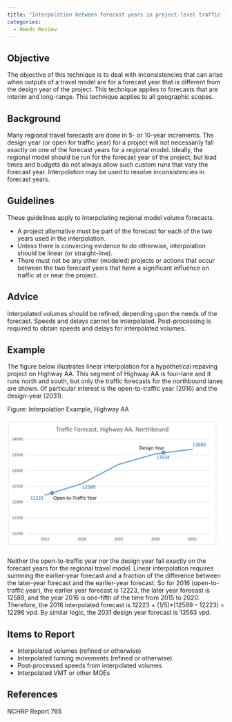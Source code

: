```yaml
---
title: "Interpolation between forecast years in project-level traffic forecasting"
categories:
  - Needs Review
---
```


Objective
---------

The objective of this technique is to deal with inconsistencies that can arise when outputs of a travel model are for a forecast year that is different from the design year of the project.
This technique applies to forecasts that are interim and long-range. This technique applies to all geographic scopes.

Background
----------

Many regional travel forecasts are done in 5- or 10-year increments. The design year (or open for traffic year) for a project will not necessarily fall exactly on one of the forecast years for a regional model. Ideally, the regional model should be run for the forecast year of the project, but lead times and budgets do not always allow such custom runs that vary the forecast year. Interpolation may be used to resolve inconsistencies in forecast years.

Guidelines
----------

These guidelines apply to interpolating regional model volume forecasts.

-   A project alternative must be part of the forecast for each of the two years used in the interpolation.
-   Unless there is convincing evidence to do otherwise, interpolation should be linear (or straight-line).
-   There must not be any other (modeled) projects or actions that occur between the two forecast years that have a significant influence on traffic at or near the project.

Advice
------

Interpolated volumes should be refined, depending upon the needs of the forecast. Speeds and delays cannot be interpolated. Post-processing is required to obtain speeds and delays for interpolated volumes.

Example
-------

The figure below illustrates linear interpolation for a hypothetical repaving project on Highway AA. This segment of Highway AA is four-lane and it runs north and south, but only the traffic forecasts for the northbound lanes are shown. Of particular interest is the open-to-traffic year (2016) and the design-year (2031).

Figure: Interpolation Example, Highway AA

![](ProjectLevelInterpolation.jpg "ProjectLevelInterpolation.jpg")

Neither the open-to-traffic year nor the design year fall exactly on the forecast years for the regional travel model. Linear interpolation requires summing the earlier-year forecast and a fraction of the difference between the later-year forecast and the earlier-year forecast. So for 2016 (open-to-traffic year), the earlier year forecast is 12223, the later year forecast is 12589, and the year 2016 is one-fifth of the time from 2015 to 2020. Therefore, the 2016 interpolated forecast is 12223 + (1/5)\*(12589 – 12223) = 12296 vpd. By similar logic, the 2031 design year forecast is 13563 vpd.

Items to Report
---------------

-   Interpolated volumes (refined or otherwise)
-   Interpolated turning movements (refined or otherwise)
-   Post-processed speeds from interpolated volumes
-   Interpolated VMT or other MOEs

References
----------

NCHRP Report 765

